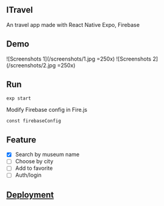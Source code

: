 ## ITravel
An travel app made with React Native Expo, Firebase

## Demo
![Screenshots 1](/screenshots/1.jpg =250x)
![Screenshots 2](/screenshots/2.jpg =250x)

## Run
```
exp start
```

Modify Firebase config in Fire.js
```
const firebaseConfig
```

## Feature
- [x] Search by museum name
- [ ] Choose by city
- [ ] Add to favorite
- [ ] Auth/login

## [Deployment](https://expo.io/@huocha/itravel)
